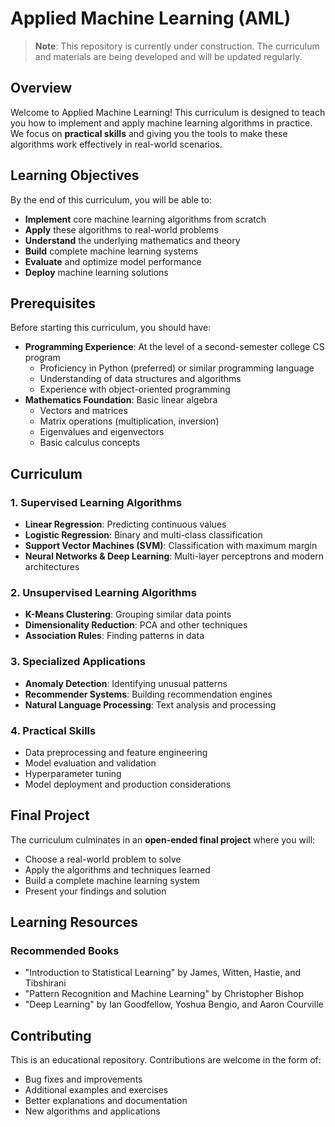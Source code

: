 # Applied Machine Learning (AML)

> **Note**: This repository is currently under construction. The curriculum and materials are being developed and will be updated regularly.

## Overview

Welcome to Applied Machine Learning! This curriculum is designed to teach you how to implement and apply machine learning algorithms in practice. We focus on **practical skills** and giving you the tools to make these algorithms work effectively in real-world scenarios.

## Learning Objectives

By the end of this curriculum, you will be able to:

- **Implement** core machine learning algorithms from scratch
- **Apply** these algorithms to real-world problems
- **Understand** the underlying mathematics and theory
- **Build** complete machine learning systems
- **Evaluate** and optimize model performance
- **Deploy** machine learning solutions

## Prerequisites

Before starting this curriculum, you should have:

- **Programming Experience**: At the level of a second-semester college CS program
  - Proficiency in Python (preferred) or similar programming language
  - Understanding of data structures and algorithms
  - Experience with object-oriented programming
- **Mathematics Foundation**: Basic linear algebra
  - Vectors and matrices
  - Matrix operations (multiplication, inversion)
  - Eigenvalues and eigenvectors
  - Basic calculus concepts

## Curriculum

### 1. **Supervised Learning Algorithms**
- **Linear Regression**: Predicting continuous values
- **Logistic Regression**: Binary and multi-class classification
- **Support Vector Machines (SVM)**: Classification with maximum margin
- **Neural Networks & Deep Learning**: Multi-layer perceptrons and modern architectures

### 2. **Unsupervised Learning Algorithms**
- **K-Means Clustering**: Grouping similar data points
- **Dimensionality Reduction**: PCA and other techniques
- **Association Rules**: Finding patterns in data

### 3. **Specialized Applications**
- **Anomaly Detection**: Identifying unusual patterns
- **Recommender Systems**: Building recommendation engines
- **Natural Language Processing**: Text analysis and processing

### 4. **Practical Skills**
- Data preprocessing and feature engineering
- Model evaluation and validation
- Hyperparameter tuning
- Model deployment and production considerations

## Final Project

The curriculum culminates in an **open-ended final project** where you will:

- Choose a real-world problem to solve
- Apply the algorithms and techniques learned
- Build a complete machine learning system
- Present your findings and solution

## Learning Resources

### Recommended Books
- "Introduction to Statistical Learning" by James, Witten, Hastie, and Tibshirani
- "Pattern Recognition and Machine Learning" by Christopher Bishop
- "Deep Learning" by Ian Goodfellow, Yoshua Bengio, and Aaron Courville

## Contributing

This is an educational repository. Contributions are welcome in the form of:

- Bug fixes and improvements
- Additional examples and exercises
- Better explanations and documentation
- New algorithms and applications